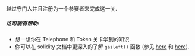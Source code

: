 越过守门人并且注册为一个参赛者来完成这一关.

##### 这可能有帮助:
* 想一想你在 Telephone 和 Token 关卡学到的知识.
* 你可以在 solidity 文档中更深入的了解 `gasleft()` 函数 (参见 [here](https://docs.soliditylang.org/en/v0.8.3/units-and-global-variables.html) 和 [here](https://docs.soliditylang.org/en/v0.8.3/control-structures.html#external-function-calls)).
